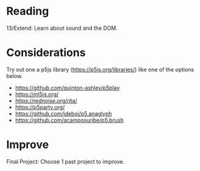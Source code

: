 # Reading 
13/Extend: Learn about sound and the DOM.

# Considerations
Try out one a p5js library (https://p5js.org/libraries/) like one of the options below. 
- https://github.com/quinton-ashley/p5play
- https://ml5js.org/
- https://rednoise.org/rita/
- https://p5party.org/
- https://github.com/jdeboi/p5.anaglyph
- https://github.com/acamposuribe/p5.brush

# Improve
Final Project: Choose 1 past project to improve. 
